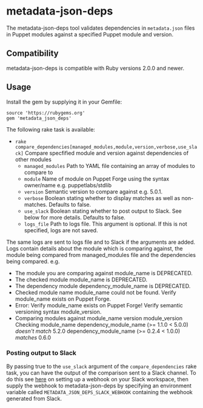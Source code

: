 # metadata-json-deps

The metadata-json-deps tool validates dependencies in `metadata.json` files in Puppet modules against a specified Puppet module and version.

## Compatibility

metadata-json-deps is compatible with Ruby versions 2.0.0 and newer.

## Usage

Install the gem by supplying it in your Gemfile:

```
source 'https://rubygems.org'
gem 'metadata_json_deps'
```

The following rake task is available:
- `rake compare_dependencies[managed_modules,module,version,verbose,use_slack]` Compare specfified module and version against dependencies of other modules 
  - `managed_modules` Path to YAML file containing an array of modules to compare to
  - `module` Name of module on Puppet Forge using the syntax owner/name e.g. puppetlabs/stdlib
  - `version` Semantic version to compare against e.g. 5.0.1. 
  - `verbose` Boolean stating whether to display matches as well as non-matches. Defaults to false.
  - `use_slack` Boolean stating whether to post output to Slack. See below for more details. Defaults to false.
  - `logs_file` Path to logs file. This argument is optional. If this is not specified, logs are not saved.
  
The same logs are sent to logs file and to Slack if the arguments are added. Logs contain details about the module which is comparing against, the module being compared from managed_modules file and the dependencies being compared.
e.g.
- The module you are comparing against module_name is DEPRECATED.
- The checked module module_name is DEPRECATED.
- The dependency module dependency_module_name is DEPRECATED.
- Checked module name module_name could not be found. Verify module_name exists on Puppet Forge.
- Error: Verify module_name exists on Puppet Forge! Verify semantic versioning syntax module_version.  
- Comparing modules against module_name version module_version
  Checking module_name
        dependency_module_name (>= 1.1.0 < 5.0.0) *doesn't match* 5.2.0
        dependency_module_name (>= 0.2.4 < 1.0.0) *matches* 0.6.0

  
### Posting output to Slack
By passing true to the `use_slack` argument of the `compare_dependencies` rake task, you can have the output of the comparison sent to a Slack channel. To do this see [here](https://api.slack.com/tutorials/slack-apps-hello-world) on setting up a webhook on your Slack workspace, then supply the webhook to metadata-json-deps by specifying an environment variable called `METADATA_JSON_DEPS_SLACK_WEBHOOK` containing the webhook generated from Slack.